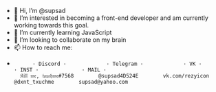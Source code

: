 - 👋 Hi, I’m @supsad
- 👀 I’m interested in becoming a front-end developer and am currently working towards this goal.
- 🌱 I’m currently learning JavaScript
- 💞️ I’m looking to collaborate on my brain
- 📫 How to reach me:
-
            · Discord ·             · Telegram ·             · VK ·               · INST ·              · MAIL ·
        𝔎𝔦𝔩𝔩 𝔪𝔢, 𝔱𝔬𝔲𝔠𝔥𝔪𝔢#7568        @supsad4D524E        vk.com/rezyicon        @dxnt_txuchme        supsad@yahoo.com
      

<!---
supsad/supsad is a ✨ special ✨ repository because its `README.md` (this file) appears on your GitHub profile.
You can click the Preview link to take a look at your changes.
--->
